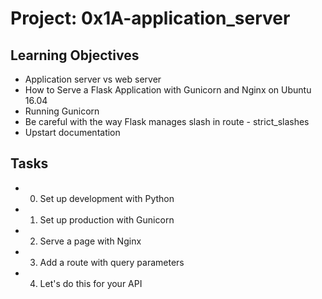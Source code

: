 # Project: 0x1A-application_server

## Learning Objectives
+ Application server vs web server
+ How to Serve a Flask Application with Gunicorn and Nginx on Ubuntu 16.04
+ Running Gunicorn
+ Be careful with the way Flask manages slash in route - strict_slashes
+ Upstart documentation

## Tasks
+ 0. Set up development with Python
+ 1. Set up production with Gunicorn
+ 2. Serve a page with Nginx
+ 3. Add a route with query parameters
+ 4. Let's do this for your API
